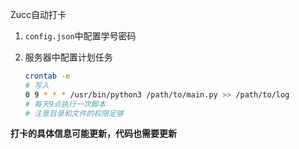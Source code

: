 Zucc自动打卡

1. `config.json`中配置学号密码

2. 服务器中配置计划任务

   ```bash
   crontab -e
   # 写入
   0 9 * * * /usr/bin/python3 /path/to/main.py >> /path/to/log
   # 每天9点执行一次脚本
   # 注意目录和文件的权限足够
   ```

   

**打卡的具体信息可能更新，代码也需要更新**
